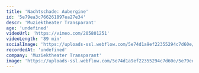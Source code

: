 ```yaml
---
title: 'Nachtschade: Aubergine'
id: '5e79ea3c766261897ea27e34'
descr: 'Muziektheater Transparant'
age: 'undefined'
videoUrl: 'https://vimeo.com/205801251'
videoLength: '89 min'
socialImage: 'https://uploads-ssl.webflow.com/5e74d1a9ef22355294c7d60e/5e79ed54842d8f76a8529966_Transparant_Nachtschade%20Aubergine%C2%A9%20Erik%20de%20Jong.jpg'
recordedAt: 'undefined'
company: 'Muziektheater Transparant'
image: 'https://uploads-ssl.webflow.com/5e74d1a9ef22355294c7d60e/5e79ed54842d8f76a8529966_Transparant_Nachtschade%20Aubergine%C2%A9%20Erik%20de%20Jong.jpg'
---
```


